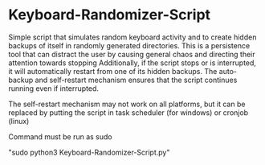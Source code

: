 # Keyboard-Randomizer-Script

Simple script that simulates random keyboard activity and to create hidden backups of itself in randomly generated directories. This is a persistence tool that can distract the user by causing general chaos and directing their attention towards stopping  Additionally, if the script stops or is interrupted, it will automatically restart from one of its hidden backups. The auto-backup and self-restart mechanism ensures that the script continues running even if interrupted.

The self-restart mechanism may not work on all platforms, but it can be replaced by putting the script in task scheduler (for windows) or cronjob (linux)

Command must be run as sudo 

"sudo python3 Keyboard-Randomizer-Script.py"

